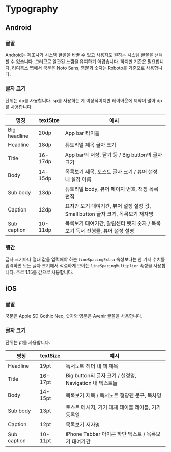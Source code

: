 ---
---
# Typography

## Android

### 글꼴

Android는 제조사가 시스템 글꼴을 바꿀 수 있고 사용자도 원하는 시스템 글꼴을 선택할 수 있습니다. 그러므로 일관된 느낌을 유지하기 어렵습니다. 하지만 기준은 필요합니다. 리디북스 앱에서 국문은 Noto Sans, 영문과 숫자는 Roboto를 기준으로 사용합니다.

### 글자 크기

단위는 dp를 사용합니다. sp를 사용하는 게 이상적이지만 레이아웃에 제약이 많아 dp를 사용합니다.

| 명칭         | textSize | 예시                                                         |
| ------------ | -------- | ------------------------------------------------------------ |
| Big headline | 20dp     | App bar 타이틀                                               |
| Headline     | 18dp     | 튜토리얼 제목 글자 크기                                      |
| Title        | 16-17dp  | App bar의 저장, 닫기 등 / Big button의 글자 크기             |
| Body         | 14-15dp  | 목록보기 제목, 토스트 글자 크기 / 뷰어 설정 내 설정 이름     |
| Sub body     | 13dp     | 튜토리얼 body, 뷰어 페이지 번호, 책장 목록 편집              |
| Caption      | 12dp     | 표지만 보기 대여기간, 뷰어 설정 설정 값, Small button 글자 크기, 목록보기 저자명 |
| Sub caption  | 10-11dp  | 목록보기 대여기간, 알림센터 뱃지 숫자 / 목록보기 독서 진행률, 뷰어 설정 설명 |

### 행간

글자 크기마다 절대 값을 입력해야 하는 `lineSpacingExtra` 속성보다는 한 가지 수치를 입력하면 모든 글자 크기에서 적절하게 보이는 `lineSpacingMultiplier` 속성을 사용합니다. 주로 1.15를 값으로 사용합니다.

## iOS

### 글꼴

국문은 Apple SD Gothic Neo, 숫자와 영문은 Avenir 글꼴을 사용합니다.

### 글자 크기

단위는 pt를 사용합니다. 

| 명칭        | textSize | 예시                                                    |
| ----------- | -------- | ------------------------------------------------------- |
| Headline    | 19pt     | 독서노트 헤더 내 책 제목                                |
| Title       | 16-17pt  | Big button의 글자 크기 / 설정명, Navigation 내 텍스트들 |
| Body        | 14-15pt  | 목록보기 제목 / 독서노트 형광펜 문구, 목차명            |
| Sub body    | 13pt     | 토스트 메시지, 기기 대체 테이블 레이블, 기기 등록일     |
| Caption     | 12pt     | 목록보기 저자명                                         |
| Sub caption | 10-11pt  | iPhone Tabbar 아이콘 하단 텍스트 / 목록보기 대여기간    |
